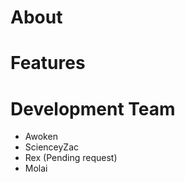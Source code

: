 # About

# Features

# Development Team

-   Awoken
-   ScienceyZac
-   Rex (Pending request)
-   Molai
